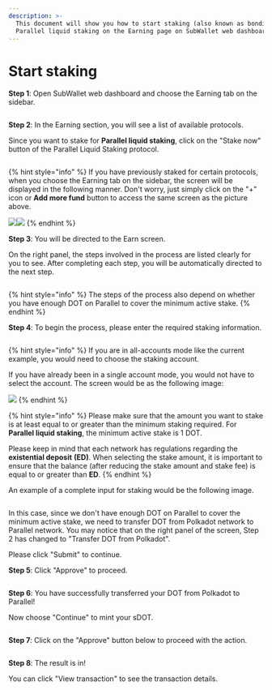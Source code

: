 ```yaml
---
description: >-
  This document will show you how to start staking (also known as bonding) for
  Parallel liquid staking on the Earning page on SubWallet web dashboard.
---
```


# Start staking

**Step 1**: Open SubWallet web dashboard and choose the Earning tab on the sidebar.

<figure><img src="../../../.gitbook/assets/image (80).png" alt=""><figcaption></figcaption></figure>

**Step 2**: In the Earning section, you will see a list of available protocols.&#x20;

Since you want to stake for **Parallel liquid staking**, click on the "Stake now" button of the Parallel Liquid Staking protocol.

<figure><img src="../../../.gitbook/assets/image (622).png" alt=""><figcaption></figcaption></figure>

{% hint style="info" %}
If you have previously staked for certain protocols, when you choose the Earning tab on the sidebar, the screen will be displayed in the following manner. Don't worry, just simply click on the "+" icon or **Add more fund** button to access the same screen as the picture above.

![](<../../../.gitbook/assets/image (45).png>)![](<../../../.gitbook/assets/image (44).png>)
{% endhint %}

**Step 3**: You will be directed to the Earn screen.&#x20;

On the right panel, the steps involved in the process are listed clearly for you to see. After completing each step, you will be automatically directed to the next step.

<figure><img src="../../../.gitbook/assets/image (64).png" alt=""><figcaption></figcaption></figure>

{% hint style="info" %}
The steps of the process also depend on whether you have enough DOT on Parallel to cover the minimum active stake.&#x20;
{% endhint %}

**Step 4**: To begin the process, please enter the required staking information.&#x20;

<figure><img src="../../../.gitbook/assets/image (624).png" alt=""><figcaption></figcaption></figure>

{% hint style="info" %}
If you are in all-accounts mode like the current example, you would need to choose the staking account.&#x20;

If you have already been in a single account mode, you would not have to select the account. The screen would be as the following image:

![](<../../../.gitbook/assets/image (625).png>)
{% endhint %}

{% hint style="info" %}
Please make sure that the amount you want to stake is at least equal to or greater than the minimum staking required. For **Parallel liquid staking**, the minimum active stake is 1 DOT.

Please keep in mind that each network has regulations regarding the **existential deposit** **(ED)**. When selecting the stake amount, it is important to ensure that the balance (after reducing the stake amount and stake fee) is equal to or greater than **ED**.
{% endhint %}

An example of a complete input for staking would be the following image.&#x20;

<figure><img src="../../../.gitbook/assets/image (618).png" alt=""><figcaption></figcaption></figure>

In this case, since we don't have enough DOT on Parallel to cover the minimum active stake, we need to transfer DOT from Polkadot network to Parallel network. You may notice that on the right panel of the screen, Step 2 has changed to "Transfer DOT from Polkadot".

Please click "Submit" to continue.

**Step 5**: Click "Approve" to proceed.

<figure><img src="../../../.gitbook/assets/image (619).png" alt=""><figcaption></figcaption></figure>

**Step 6**: You have successfully transferred your DOT from Polkadot to Parallel!

Now choose "Continue" to mint your sDOT.

<figure><img src="../../../.gitbook/assets/image (102).png" alt=""><figcaption></figcaption></figure>

**Step 7**: Click on the "Approve" button below to proceed with the action.

<figure><img src="../../../.gitbook/assets/image (615).png" alt=""><figcaption></figcaption></figure>

**Step 8**: The result is in!

You can click "View transaction" to see the transaction details.

<figure><img src="../../../.gitbook/assets/image (69).png" alt=""><figcaption></figcaption></figure>
